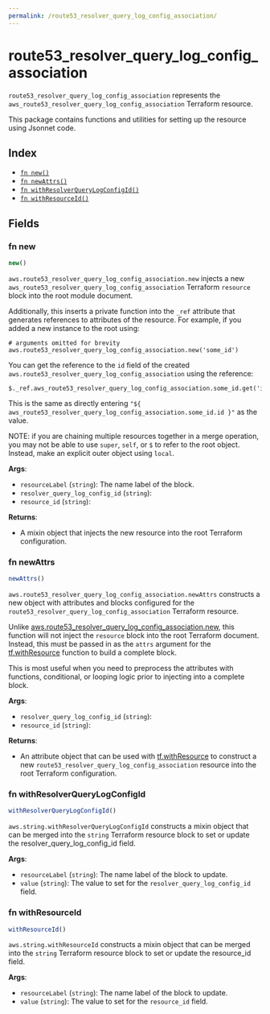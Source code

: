 ```yaml
---
permalink: /route53_resolver_query_log_config_association/
---
```


# route53_resolver_query_log_config_association

`route53_resolver_query_log_config_association` represents the `aws_route53_resolver_query_log_config_association` Terraform resource.



This package contains functions and utilities for setting up the resource using Jsonnet code.


## Index

* [`fn new()`](#fn-new)
* [`fn newAttrs()`](#fn-newattrs)
* [`fn withResolverQueryLogConfigId()`](#fn-withresolverquerylogconfigid)
* [`fn withResourceId()`](#fn-withresourceid)

## Fields

### fn new

```ts
new()
```


`aws.route53_resolver_query_log_config_association.new` injects a new `aws_route53_resolver_query_log_config_association` Terraform `resource`
block into the root module document.

Additionally, this inserts a private function into the `_ref` attribute that generates references to attributes of the
resource. For example, if you added a new instance to the root using:

    # arguments omitted for brevity
    aws.route53_resolver_query_log_config_association.new('some_id')

You can get the reference to the `id` field of the created `aws.route53_resolver_query_log_config_association` using the reference:

    $._ref.aws_route53_resolver_query_log_config_association.some_id.get('id')

This is the same as directly entering `"${ aws_route53_resolver_query_log_config_association.some_id.id }"` as the value.

NOTE: if you are chaining multiple resources together in a merge operation, you may not be able to use `super`, `self`,
or `$` to refer to the root object. Instead, make an explicit outer object using `local`.

**Args**:
  - `resourceLabel` (`string`): The name label of the block.
  - `resolver_query_log_config_id` (`string`): 
  - `resource_id` (`string`): 

**Returns**:
- A mixin object that injects the new resource into the root Terraform configuration.


### fn newAttrs

```ts
newAttrs()
```


`aws.route53_resolver_query_log_config_association.newAttrs` constructs a new object with attributes and blocks configured for the `route53_resolver_query_log_config_association`
Terraform resource.

Unlike [aws.route53_resolver_query_log_config_association.new](#fn-route53resolverquerylogconfigassociationnew), this function will not inject the `resource`
block into the root Terraform document. Instead, this must be passed in as the `attrs` argument for the
[tf.withResource](https://github.com/tf-libsonnet/core/tree/main/docs#fn-withresource) function to build a complete block.

This is most useful when you need to preprocess the attributes with functions, conditional, or looping logic prior to
injecting into a complete block.

**Args**:
  - `resolver_query_log_config_id` (`string`): 
  - `resource_id` (`string`): 

**Returns**:
  - An attribute object that can be used with [tf.withResource](https://github.com/tf-libsonnet/core/tree/main/docs#fn-withresource) to construct a new `route53_resolver_query_log_config_association` resource into the root Terraform configuration.


### fn withResolverQueryLogConfigId

```ts
withResolverQueryLogConfigId()
```

`aws.string.withResolverQueryLogConfigId` constructs a mixin object that can be merged into the `string`
Terraform resource block to set or update the resolver_query_log_config_id field.



**Args**:
  - `resourceLabel` (`string`): The name label of the block to update.
  - `value` (`string`): The value to set for the `resolver_query_log_config_id` field.


### fn withResourceId

```ts
withResourceId()
```

`aws.string.withResourceId` constructs a mixin object that can be merged into the `string`
Terraform resource block to set or update the resource_id field.



**Args**:
  - `resourceLabel` (`string`): The name label of the block to update.
  - `value` (`string`): The value to set for the `resource_id` field.
